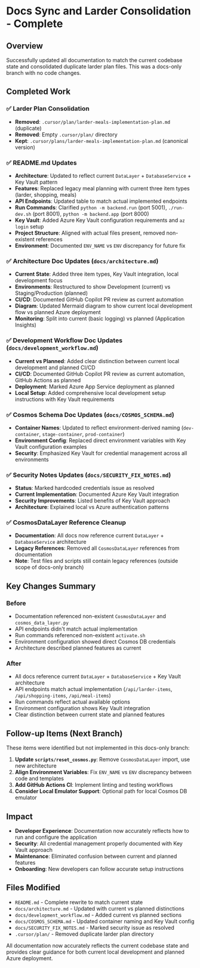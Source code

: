 # Docs Sync and Larder Consolidation - Complete

## Overview

Successfully updated all documentation to match the current codebase state and consolidated duplicate larder plan files. This was a docs-only branch with no code changes.

## Completed Work

### ✅ Larder Plan Consolidation

- **Removed**: `.cursor/plan/larder-meals-implementation-plan.md` (duplicate)
- **Removed**: Empty `.cursor/plan/` directory
- **Kept**: `.cursor/plans/larder-meals-implementation-plan.md` (canonical version)

### ✅ README.md Updates

- **Architecture**: Updated to reflect current `DataLayer` + `DatabaseService` + Key Vault pattern
- **Features**: Replaced legacy meal planning with current three item types (larder, shopping, meals)
- **API Endpoints**: Updated table to match actual implemented endpoints
- **Run Commands**: Clarified `python -m backend.run` (port 5001), `./run-dev.sh` (port 8001), `python -m backend.app` (port 8000)
- **Key Vault**: Added Azure Key Vault configuration requirements and `az login` setup
- **Project Structure**: Aligned with actual files present, removed non-existent references
- **Environment**: Documented `ENV_NAME` vs `ENV` discrepancy for future fix

### ✅ Architecture Doc Updates (`docs/architecture.md`)

- **Current State**: Added three item types, Key Vault integration, local development focus
- **Environments**: Restructured to show Development (current) vs Staging/Production (planned)
- **CI/CD**: Documented GitHub Copilot PR review as current automation
- **Diagram**: Updated Mermaid diagram to show current local development flow vs planned Azure deployment
- **Monitoring**: Split into current (basic logging) vs planned (Application Insights)

### ✅ Development Workflow Doc Updates (`docs/development_workflow.md`)

- **Current vs Planned**: Added clear distinction between current local development and planned CI/CD
- **CI/CD**: Documented GitHub Copilot PR review as current automation, GitHub Actions as planned
- **Deployment**: Marked Azure App Service deployment as planned
- **Local Setup**: Added comprehensive local development setup instructions with Key Vault requirements

### ✅ Cosmos Schema Doc Updates (`docs/COSMOS_SCHEMA.md`)

- **Container Names**: Updated to reflect environment-derived naming (`dev-container`, `stage-container`, `prod-container`)
- **Environment Config**: Replaced direct environment variables with Key Vault configuration examples
- **Security**: Emphasized Key Vault for credential management across all environments

### ✅ Security Notes Updates (`docs/SECURITY_FIX_NOTES.md`)

- **Status**: Marked hardcoded credentials issue as resolved
- **Current Implementation**: Documented Azure Key Vault integration
- **Security Improvements**: Listed benefits of Key Vault approach
- **Architecture**: Explained local vs Azure authentication patterns

### ✅ CosmosDataLayer Reference Cleanup

- **Documentation**: All docs now reference current `DataLayer` + `DatabaseService` architecture
- **Legacy References**: Removed all `CosmosDataLayer` references from documentation
- **Note**: Test files and scripts still contain legacy references (outside scope of docs-only branch)

## Key Changes Summary

### Before

- Documentation referenced non-existent `CosmosDataLayer` and `cosmos_data_layer.py`
- API endpoints didn't match actual implementation
- Run commands referenced non-existent `activate.sh`
- Environment configuration showed direct Cosmos DB credentials
- Architecture described planned features as current

### After

- All docs reference current `DataLayer` + `DatabaseService` + Key Vault architecture
- API endpoints match actual implementation (`/api/larder-items`, `/api/shopping-items`, `/api/meal-items`)
- Run commands reflect actual available options
- Environment configuration shows Key Vault integration
- Clear distinction between current state and planned features

## Follow-up Items (Next Branch)

These items were identified but not implemented in this docs-only branch:

1. **Update `scripts/reset_cosmos.py`**: Remove `CosmosDataLayer` import, use new architecture
2. **Align Environment Variables**: Fix `ENV_NAME` vs `ENV` discrepancy between code and templates
3. **Add GitHub Actions CI**: Implement linting and testing workflows
4. **Consider Local Emulator Support**: Optional path for local Cosmos DB emulator

## Impact

- **Developer Experience**: Documentation now accurately reflects how to run and configure the application
- **Security**: All credential management properly documented with Key Vault approach
- **Maintenance**: Eliminated confusion between current and planned features
- **Onboarding**: New developers can follow accurate setup instructions

## Files Modified

- `README.md` - Complete rewrite to match current state
- `docs/architecture.md` - Updated with current vs planned distinctions
- `docs/development_workflow.md` - Added current vs planned sections
- `docs/COSMOS_SCHEMA.md` - Updated container naming and Key Vault config
- `docs/SECURITY_FIX_NOTES.md` - Marked security issue as resolved
- `.cursor/plan/` - Removed duplicate larder plan directory

All documentation now accurately reflects the current codebase state and provides clear guidance for both current local development and planned Azure deployment.
